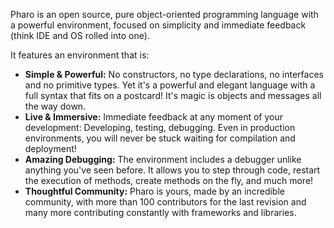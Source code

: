 Pharo is an open source, pure object-oriented programming language with a powerful environment, focused on simplicity and immediate feedback (think IDE and OS rolled into one).

It features an environment that is:

- **Simple & Powerful:** No constructors, no type declarations, no interfaces and no primitive types. Yet it's a powerful and elegant language with a full syntax that fits on a postcard! It's magic is objects and messages all the way down.
- **Live & Immersive:** Immediate feedback at any moment of your development: Developing, testing, debugging. Even in production environments, you will never be stuck waiting for compilation and deployment!
- **Amazing Debugging:** The environment includes a debugger unlike anything you've seen before. It allows you to step through code, restart the execution of methods, create methods on the fly, and much more!
- **Thoughtful Community:** Pharo is yours, made by an incredible community, with more than 100 contributors for the last revision and many more contributing constantly with frameworks and libraries.
